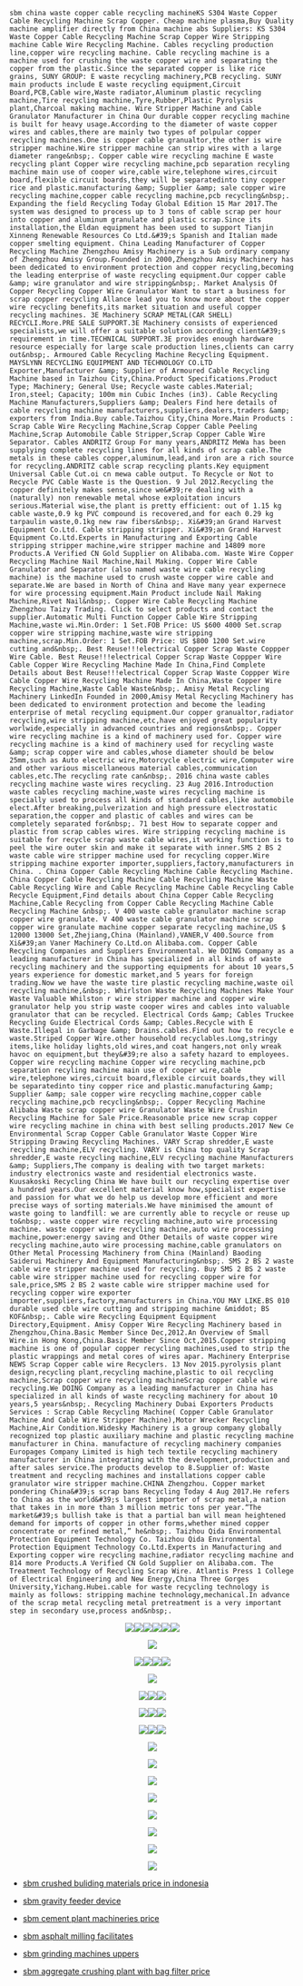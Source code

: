 
```
sbm china waste copper cable recycling machineKS S304 Waste Copper Cable Recycling Machine Scrap Copper. Cheap machine plasma,Buy Quality machine amplifier directly from China machine abs Suppliers: KS S304 Waste Copper Cable Recycling Machine Scrap Copper Wire Stripping machine Cable Wire Recycling Machine. Cables recycling production line,copper wire recycling machine. Cable recycling machine is a machine used for crushing the waste copper wire and separating the copper from the plastic.Since the separated copper is like rice grains, SUNY GROUP: E waste recycling machinery,PCB recycling. SUNY main products include E waste recycling equipment,Circuit Board,PCB,Cable wire,Waste radiator,Aluminum plastic recycling machine,Tire recycling machine,Tyre,Rubber,Plastic Pyrolysis plant,Charcoal making machine. Wire Stripper Machine and Cable Granulator Manufacturer in China Our durable copper recycling machine is built for heavy usage.According to the diameter of waste copper wires and cables,there are mainly two types of polpular copper recycling machines.One is copper cable granualtor,the other is wire stripper machine.Wire stripper machine can strip wires with a large diameter range&nbsp;. Copper cable wire recycling machine E waste recycling plant Copper wire recycling machine,pcb separation recyling machine main use of cooper wire,cable wire,telephone wires,circuit board,flexible circuit boards,they will be separatedinto tiny copper rice and plastic.manufacturing &amp; Supplier &amp; sale copper wire recycling machine,copper cable recycling machine,pcb recycling&nbsp;. Expanding the field Recycling Today Global Edition 15 Mar 2017.The system was designed to process up to 3 tons of cable scrap per hour into copper and aluminum granulate and plastic scrap.Since its installation,the Eldan equipment has been used to support Tianjin Xinneng Renewable Resources Co Ltd.&#39;s Spanish and Italian made copper smelting equipment. China Leading Manufacturer of Copper Recycling Machine Zhengzhou Amisy Machinery is a Sub ordinary company of Zhengzhou Amisy Group.Founded in 2000,Zhengzhou Amisy Machinery has been dedicated to environment protection and copper recycling,becoming the leading enterprise of waste recycling equipment.Our copper cable &amp; wire granulator and wire stripping&nbsp;. Market Analysis Of Copper Recycling Copper Wire Granulator Want to start a business for scrap copper recycling Allance lead you to know more about the copper wire recycling benefits,its market situation and useful copper recycling machines. 3E Machinery SCRAP METAL(CAR SHELL) RECYCLI.More.PRE SALE SUPPORT.3E Machinery consists of experienced specialists,we will offer a suitable solution according client&#39;s requirement in time.TECHNICAL SUPPORT.3E provides enough hardware resource especially for large scale production lines,clients can carry out&nbsp;. Armoured Cable Recycling Machine Recycling Equipment. MAYSLYNN RECYCLING EQUIPMENT AND TECHNOLOGY CO.LTD Exporter,Manufacturer &amp; Supplier of Armoured Cable Recycling Machine based in Taizhou City,China.Product Specifications.Product Type; Machinery; General Use; Recycle waste cables.Material; Iron,steel; Capacity; 100m min Cubic Inches (in3). Cable Recycling Machine Manufacturers,Suppliers &amp; Dealers Find here details of cable recycling machine manufacturers,suppliers,dealers,traders &amp; exporters from India.Buy cable.Taizhou City,China More.Main Products : Scrap Cable Wire Recycling Machine,Scrap Copper Cable Peeling Machine,Scrap Automobile Cable Stripper,Scrap Copper Cable Wire Separator. Cables ANDRITZ Group For many years,ANDRITZ MeWa has been supplying complete recycling lines for all kinds of scrap cable.The metals in these cables copper,aluminum,lead,and iron are a rich source for recycling.ANDRITZ cable scrap recycling plants.Key equipment Universal Cable Cut.oi cn mewa cable output. To Recycle or Not to Recycle PVC Cable Waste is the Question. 9 Jul 2012.Recycling the copper definitely makes sense,since we&#39;re dealing with a (naturally) non renewable metal whose exploitation incurs serious.Material wise,the plant is pretty efficient: out of 1.15 kg cable waste,0.9 kg PVC compound is recovered,and for each 0.29 kg tarpaulin waste,0.1kg new raw fibers&nbsp;. Xi&#39;an Grand Harvest Equipment Co.Ltd. Cable stripping stripper. Xi&#39;an Grand Harvest Equipment Co.Ltd.Experts in Manufacturing and Exporting Cable stripping stripper machine,wire stripper machine and 14809 more Products.A Verified CN Gold Supplier on Alibaba.com. Waste Wire Copper Recycling Machine Nail Machine,Nail Making. Copper Wire Cable Granulator and Separator (also named waste wire cable recycling machine) is the machine used to crush waste copper wire cable and separate.We are based in North of China and Have many year expernece for wire processing equipment.Main Product include Nail Making Machine,Rivet Nail&nbsp;. Copper Wire Cable Recycling Machine Zhengzhou Taizy Trading. Click to select products and contact the supplier.Automatic Multi Function Copper Cable Wire Stripping Machine,waste wi.Min.Order: 1 Set.FOB Price: US $600 4000 Set.scrap copper wire stripping machine,waste wire stripping machine,scrap.Min.Order: 1 Set.FOB Price: US $800 1200 Set.wire cutting and&nbsp;. Best Reuse!!!electrical Copper Scrap Waste Coppper Wire Cable. Best Reuse!!!electrical Copper Scrap Waste Coppper Wire Cable Copper Wire Recycling Machine Made In China,Find Complete Details about Best Reuse!!!electrical Copper Scrap Waste Coppper Wire Cable Copper Wire Recycling Machine Made In China,Waste Copper Wire Recycling Machine,Waste Cable Waste&nbsp;. Amisy Metal Recycling Machinery LinkedIn Founded in 2000,Amisy Metal Recycling Machinery has been dedicated to environment protection and become the leading enterprise of metal recycling equipment.Our copper granualtor,radiator recycling,wire stripping machine,etc,have enjoyed great popularity worlwide,especially in advanced countries and regions&nbsp;. Copper wire recycling machine is a kind of machinery used for. Copper wire recycling machine is a kind of machinery used for recycling waste &amp; scrap copper wire and cables,whose diameter should be below 25mm,such as Auto electric wire,Motorcycle electric wire,Computer wire and other various miscellaneous material cables,communication cables,etc.The recycling rate can&nbsp;. 2016 china waste cables recycling machine waste wires recycling. 23 Aug 2016.Introduction waste cables recycling machine,waste wires recycling machine is specially used to process all kinds of standard cables,like automobile elect.After breaking,pulverization and high pressure electrostatic separation,the copper and plastic of cables and wires can be completely separated for&nbsp;. 71 best How to separate copper and plastic from scrap cables wires. Wire stripping recycling machine is suitable for recycle scrap waste cable wires,it working function is to peel the wire outer skin and make it separate with inner.SMS 2 BS 2 waste cable wire stripper machine used for recycling copper.Wire stripping machine exporter importer,suppliers,factory,manufacturers in China. . China Copper Cable Recycling Machine Cable Recycling Machine. China Copper Cable Recycling Machine Cable Recycling Machine Waste Cable Recycling Wire and Cable Recycling Machine Cable Recycling Cable Recycle Equipment,Find details about China Copper Cable Recycling Machine,Cable Recycling from Copper Cable Recycling Machine Cable Recycling Machine &nbsp;. V 400 waste cable granulator machine scrap copper wire granulate. V 400 waste cable granulator machine scrap copper wire granulate machine copper separate recycling machine,US $ 12000 13000 Set,Zhejiang,China (Mainland),VANER,V 400.Source from Xi&#39;an Vaner Machinery Co.Ltd.on Alibaba.com. Copper Cable Recycling Companies and Suppliers Environmental. We DOING Company as a leading manufacturer in China has specialized in all kinds of waste recycling machinery and the supporting equipments for about 10 years,5 years experience for domestic market,and 5 years for foreign trading.Now we have the waste tire plastic recycling machine,waste oil recycling machine,&nbsp;. Whirlston Waste Recycling Machines Make Your Waste Valuable Whilston r wire stripper machine and copper wire granulator help you strip waste cooper wires and cables into valuable granulator that can be recycled. Electrical Cords &amp; Cables Truckee Recycling Guide Electrical Cords &amp; Cables.Recycle with E Waste.Illegal in Garbage &amp; Drains.cables.Find out how to recycle e waste.Striped Copper Wire.other household recyclables.Long,stringy items,like holiday lights,old wires,and coat hangers,not only wreak havoc on equipment,but they&#39;re also a safety hazard to employees. Copper wire recycling machine Copper wire recycling machine,pcb separation recyling machine main use of cooper wire,cable wire,telephone wires,circuit board,flexible circuit boards,they will be separatedinto tiny copper rice and plastic.manufacturing &amp; Supplier &amp; sale copper wire recycling machine,copper cable recycling machine,pcb recycling&nbsp;. Copper Recycling Machine Alibaba Waste scrap copper wire Granulator Waste Wire Crushin Recycling Machine for Sale Price.Reasonable price new scrap copper wire recycling machine in china with best selling products.2017 New Ce Environmental Scrap Copper Cable Granulator Waste Copper Wire Stripping Drawing Recycling Machines. VARY Scrap shredder,E waste recycling machine,ELV recycling. VARY is China top quality Scrap shredder,E waste recycling machine,ELV recycling machine Manufacturers &amp; Suppliers,The company is dealing with two target markets: industry electronics waste and residential electronics waste. Kuusakoski Recycling China We have built our recycling expertise over a hundred years.Our excellent material know how,specialist expertise and passion for what we do help us develop more efficient and more precise ways of sorting materials.We have minimised the amount of waste going to landfill: we are currently able to recycle or reuse up to&nbsp;. waste copper wire recycling machine,auto wire processing machine. waste copper wire recycling machine,auto wire processing machine,power:energy saving and Other Details of waste copper wire recycling machine,auto wire processing machine,cable granulators on Other Metal Processing Machinery from China (Mainland) Baoding Saiderui Machinery And Equipment Manufacturing&nbsp;. SMS 2 BS 2 waste cable wire stripper machine used for recycling. Buy SMS 2 BS 2 waste cable wire stripper machine used for recycling copper wire for sale,price,SMS 2 BS 2 waste cable wire stripper machine used for recycling copper wire exporter importer,suppliers,factory,manufacturers in China.YOU MAY LIKE.BS 010 durable used cble wire cutting and stripping machine &middot; BS KOF&nbsp;. Cable wire Recycling Equipment Equipment Directory,Equipment. Amisy Copper Wire Recycling Machinery based in Zhengzhou,China.Basic Member Since Dec,2012.An Overview of Small Wire.in Hong Kong,China.Basic Member Since Oct,2015.Copper stripping machine is one of popular copper recycling machines,used to strip the plastic wrappings and metal cores of wires apar. Machinery Enterprise NEWS Scrap Copper cable wire Recyclers. 13 Nov 2015.pyrolysis plant design,recycling plant,recycling machine,plastic to oil recycling machine,Scrap copper wire recycling machineScrap copper cable wire recycling.We DOING Company as a leading manufacturer in China has specialized in all kinds of waste recycling machinery for about 10 years,5 years&nbsp;. Recycling Machinery Dubai Exporters Products Services : Scrap Cable Recycling Machine( Copper Cable Granulator Machine And Cable Wire Stripper Machine),Motor Wrecker Recycling Machine,Air Condition.Widesky Machinery is a group company globally recognized top plastic auxiliary machine and plastic recycling machine manufacturer in China. manufacture of recycling machinery companies Europages Company Limited is high tech textile recycling machinery manufacturer in China integrating with the development,production and after sales service.The products develop to 8.Supplier of: Waste treatment and recycling machines and installations copper cable granulator wire stripper machine.CHINA Zhengzhou. Copper market pondering China&#39;s scrap bans Recycling Today 4 Aug 2017.He refers to China as the world&#39;s largest importer of scrap metal,a nation that takes in in more than 3 million metric tons per year.“The market&#39;s bullish take is that a partial ban will mean heightened demand for imports of copper in other forms,whether mined copper concentrate or refined metal,” he&nbsp;. Taizhou Qida Environmental Protection Equipment Technology Co. Taizhou Qida Environmental Protection Equipment Technology Co.Ltd.Experts in Manufacturing and Exporting copper wire recycling machine,radiator recycling machine and 814 more Products.A Verified CN Gold Supplier on Alibaba.com. The Treatment Technology of Recycling Scrap Wire. Atlantis Press 1 College of Electrical Engineering and New Energy,China Three Gorges University,Yichang.Hubei.cable for waste recycling technology is mainly as follows: stripping machine technology,mechanical.In advance of the scrap metal recycling metal pretreatment is a very important step in secondary use,process and&nbsp;. 
```

<div align="center">
  
<a rel="nofollow" href="https://m.shibang-china.com?f=github&k=sbm+china+waste+copper+cable+recycling+machine"><img src="https://static.shibang-china.com/en/l.png"></a><img src="https://static.shibang-china.com/en/hw.png"><a rel="nofollow" href="https://m.shibang-china.com/product/?f=github&k=sbm+china+waste+copper+cable+recycling+machine"><img src="https://static.shibang-china.com/en/p.png"></a><a rel="nofollow" href="https://m.shibang-china.com/cases/?f=github&k=sbm+china+waste+copper+cable+recycling+machine"><img src="https://static.shibang-china.com/en/c.png"></a><a rel="nofollow" href="https://m.shibang-china.com/news/?f=github&k=sbm+china+waste+copper+cable+recycling+machine"><img src="https://static.shibang-china.com/en/n.png"></a><a rel="nofollow" href="https://m.shibang-china.com?f=github&k=sbm+china+waste+copper+cable+recycling+machine"><img src="https://static.shibang-china.com/en/m.png"></a>

<a rel="nofollow" href="https://m.shibang-china.com/product/?f=github&k=sbm+china+waste+copper+cable+recycling+machine"><img src="https://static.shibang-china.com/en/b.jpg"></a>
  
<a rel="nofollow" href="https://m.shibang-china.com/solution-aggregate.html?f=github&k=sbm+china+waste+copper+cable+recycling+machine"><img src="https://static.shibang-china.com/en/a.jpg"></a><a rel="nofollow" href="https://m.shibang-china.com/solution-mine.html?f=github&k=sbm+china+waste+copper+cable+recycling+machine"><img src="https://static.shibang-china.com/en/m.jpg"></a><a rel="nofollow" href="https://m.shibang-china.com/solution-mill.html?f=github&k=sbm+china+waste+copper+cable+recycling+machine"><img src="https://static.shibang-china.com/en/g.jpg"></a><a rel="nofollow" href="https://m.shibang-china.com/solution-epc.html?f=github&k=sbm+china+waste+copper+cable+recycling+machine"><img src="https://static.shibang-china.com/en/e.jpg"></a>

<a rel="nofollow" href="https://m.shibang-china.com/product/?f=github&k=sbm+china+waste+copper+cable+recycling+machine"><img src="https://static.shibang-china.com/en/a-p.png"></a>

<a rel="nofollow" href="https://m.shibang-china.com/product/crusher/c6x.html?f=github&k=sbm+china+waste+copper+cable+recycling+machine"><img src="https://static.shibang-china.com/en/j.jpg"></a><a rel="nofollow" href="https://m.shibang-china.com/product/crusher/ci5x.html?f=github&k=sbm+china+waste+copper+cable+recycling+machine"><img src="https://static.shibang-china.com/en/i.jpg"></a><a rel="nofollow" href="https://m.shibang-china.com/product/crusher/hst.html?f=github&k=sbm+china+waste+copper+cable+recycling+machine"><img src="https://static.shibang-china.com/en/c.jpg"></a>

<a rel="nofollow" href="https://m.shibang-china.com/product/mill/mtw.html?f=github&k=sbm+china+waste+copper+cable+recycling+machine"><img src="https://static.shibang-china.com/en/mtw.jpg"></a><a rel="nofollow" href="https://m.shibang-china.com/product/mill/scm.html?f=github&k=sbm+china+waste+copper+cable+recycling+machine"><img src="https://static.shibang-china.com/en/scm.jpg"></a><a rel="nofollow" href="https://m.shibang-china.com/product/mill/lm.html?f=github&k=sbm+china+waste+copper+cable+recycling+machine"><img src="https://static.shibang-china.com/en/lm.jpg"></a>

<a rel="nofollow" href="https://m.shibang-china.com/product/sand/vsi6x.html?f=github&k=sbm+china+waste+copper+cable+recycling+machine"><img src="https://static.shibang-china.com/en/6x.jpg"></a><a rel="nofollow" href="https://m.shibang-china.com/product/sand/vu.html?f=github&k=sbm+china+waste+copper+cable+recycling+machine"><img src="https://static.shibang-china.com/en/vu.jpg"></a><a rel="nofollow" href="https://m.shibang-china.com/product/mobile/klun.html?f=github&k=sbm+china+waste+copper+cable+recycling+machine"><img src="https://static.shibang-china.com/en/k.jpg"></a>

<a rel="nofollow" href="https://m.shibang-china.com/cases/?f=github&k=sbm+china+waste+copper+cable+recycling+machine"><img src="https://static.shibang-china.com/en/case.png"></a>

<a rel="nofollow" href="https://m.shibang-china.com/cases/aggregate/202.html?f=github&k=sbm+china+waste+copper+cable+recycling+machine"><img src="https://static.shibang-china.com/en/c-1.jpg"></a>

<a rel="nofollow" href="https://m.shibang-china.com/cases/aggregate/203.html?f=github&k=sbm+china+waste+copper+cable+recycling+machine"><img src="https://static.shibang-china.com/en/c-2.jpg"></a>

<a rel="nofollow" href="https://m.shibang-china.com/cases/mill/123.html?f=github&k=sbm+china+waste+copper+cable+recycling+machine"><img src="https://static.shibang-china.com/en/c-3.jpg"></a>

<a rel="nofollow" href="https://m.shibang-china.com/contact_us.html?f=github&k=sbm+china+waste+copper+cable+recycling+machine"><img src="https://static.shibang-china.com/en/contact.png"></a>

<a rel="nofollow" href="https://swt.shibang-china.com/?f=github&k=sbm+china+waste+copper+cable+recycling+machine"><img src="https://static.shibang-china.com/en/chat.png"></a>

<a rel="nofollow" href="https://whatsapp.shibangsoft.com/WhatsApp.php?f=github&k=sbm+china+waste+copper+cable+recycling+machine"><img src="https://static.shibang-china.com/en/whatsapp.png"></a>

<a rel="nofollow" href="https://m.shibang-china.com/?f=github&k=sbm+china+waste+copper+cable+recycling+machine"><img src="https://static.shibang-china.com/en/website.png"></a>

</div>


* [sbm crushed buliding materials price in indonesia](sbm%20crushed%20buliding%20materials%20price%20in%20indonesia.md)

* [sbm gravity feeder device](sbm%20gravity%20feeder%20device.md)

* [sbm cement plant machineries price](sbm%20cement%20plant%20machineries%20price.md)

* [sbm asphalt milling facilitates](sbm%20asphalt%20milling%20facilitates.md)

* [sbm grinding machines uppers](sbm%20grinding%20machines%20uppers.md)

* [sbm aggregate crushing plant with bag filter price](sbm%20aggregate%20crushing%20plant%20with%20bag%20filter%20price.md)